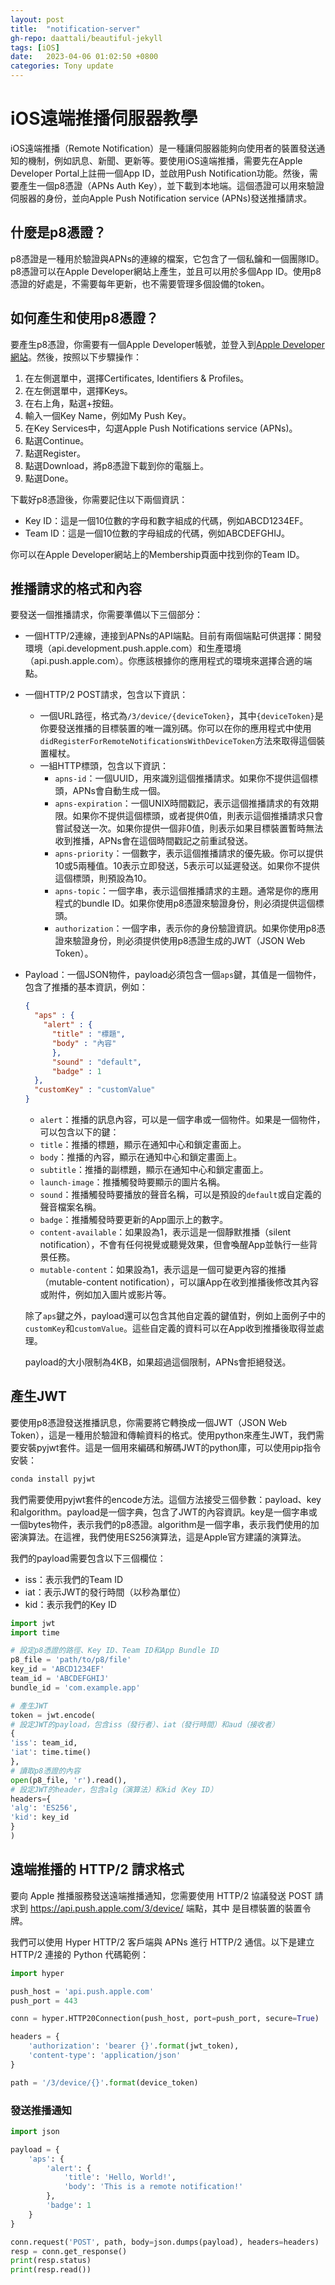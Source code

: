 ```yaml
---
layout: post
title:  "notification-server"
gh-repo: daattali/beautiful-jekyll
tags: [iOS]
date:   2023-04-06 01:02:50 +0800
categories: Tony update
---
```

# iOS遠端推播伺服器教學

iOS遠端推播（Remote Notification）是一種讓伺服器能夠向使用者的裝置發送通知的機制，例如訊息、新聞、更新等。要使用iOS遠端推播，需要先在Apple Developer Portal上註冊一個App ID，並啟用Push Notification功能。然後，需要產生一個p8憑證（APNs Auth Key），並下載到本地端。這個憑證可以用來驗證伺服器的身份，並向Apple Push Notification service (APNs)發送推播請求。

## 什麼是p8憑證？

p8憑證是一種用於驗證與APNs的連線的檔案，它包含了一個私鑰和一個團隊ID。p8憑證可以在Apple Developer網站上產生，並且可以用於多個App ID。使用p8憑證的好處是，不需要每年更新，也不需要管理多個設備的token。

## 如何產生和使用p8憑證？

要產生p8憑證，你需要有一個Apple Developer帳號，並登入到[Apple Developer網站](https://developer.apple.com/)。然後，按照以下步驟操作：

1. 在左側選單中，選擇Certificates, Identifiers & Profiles。
2. 在左側選單中，選擇Keys。
3. 在右上角，點選+按鈕。
4. 輸入一個Key Name，例如My Push Key。
5. 在Key Services中，勾選Apple Push Notifications service (APNs)。
6. 點選Continue。
7. 點選Register。
8. 點選Download，將p8憑證下載到你的電腦上。
9. 點選Done。

下載好p8憑證後，你需要記住以下兩個資訊：

- Key ID：這是一個10位數的字母和數字組成的代碼，例如ABCD1234EF。
- Team ID：這是一個10位數的字母組成的代碼，例如ABCDEFGHIJ。

你可以在Apple Developer網站上的Membership頁面中找到你的Team ID。

## 推播請求的格式和內容

要發送一個推播請求，你需要準備以下三個部分：

- 一個HTTP/2連線，連接到APNs的API端點。目前有兩個端點可供選擇：開發環境（api.development.push.apple.com）和生產環境（api.push.apple.com）。你應該根據你的應用程式的環境來選擇合適的端點。
- 一個HTTP/2 POST請求，包含以下資訊：
  - 一個URL路徑，格式為`/3/device/{deviceToken}`，其中`{deviceToken}`是你要發送推播的目標裝置的唯一識別碼。你可以在你的應用程式中使用`didRegisterForRemoteNotificationsWithDeviceToken`方法來取得這個裝置權杖。
  - 一組HTTP標頭，包含以下資訊：
    - `apns-id`：一個UUID，用來識別這個推播請求。如果你不提供這個標頭，APNs會自動生成一個。
    - `apns-expiration`：一個UNIX時間戳記，表示這個推播請求的有效期限。如果你不提供這個標頭，或者提供0值，則表示這個推播請求只會嘗試發送一次。如果你提供一個非0值，則表示如果目標裝置暫時無法收到推播，APNs會在這個時間戳記之前重試發送。
    - `apns-priority`：一個數字，表示這個推播請求的優先級。你可以提供10或5兩種值。10表示立即發送，5表示可以延遲發送。如果你不提供這個標頭，則預設為10。
    - `apns-topic`：一個字串，表示這個推播請求的主題。通常是你的應用程式的bundle ID。如果你使用p8憑證來驗證身份，則必須提供這個標頭。
    - `authorization`：一個字串，表示你的身份驗證資訊。如果你使用p8憑證來驗證身份，則必須提供使用p8憑證生成的JWT（JSON Web Token）。
- Payload：一個JSON物件，payload必須包含一個`aps`鍵，其值是一個物件，包含了推播的基本資訊，例如：

    ```json
    {
      "aps" : {
        "alert" : {
          "title" : "標題",
          "body" : "內容"
          },
          "sound" : "default",
          "badge" : 1
      },
      "customKey" : "customValue"
    }
    ```

    - `alert`：推播的訊息內容，可以是一個字串或一個物件。如果是一個物件，可以包含以下的鍵：
    - `title`：推播的標題，顯示在通知中心和鎖定畫面上。
    - `body`：推播的內容，顯示在通知中心和鎖定畫面上。
    - `subtitle`：推播的副標題，顯示在通知中心和鎖定畫面上。
    - `launch-image`：推播觸發時要顯示的圖片名稱。
    - `sound`：推播觸發時要播放的聲音名稱，可以是預設的`default`或自定義的聲音檔案名稱。
    - `badge`：推播觸發時要更新的App圖示上的數字。
    - `content-available`：如果設為1，表示這是一個靜默推播（silent notification），不會有任何視覺或聽覺效果，但會喚醒App並執行一些背景任務。
    - `mutable-content`：如果設為1，表示這是一個可變更內容的推播（mutable-content notification），可以讓App在收到推播後修改其內容或附件，例如加入圖片或影片等。

  除了`aps`鍵之外，payload還可以包含其他自定義的鍵值對，例如上面例子中的`customKey`和`customValue`。這些自定義的資料可以在App收到推播後取得並處理。

  payload的大小限制為4KB，如果超過這個限制，APNs會拒絕發送。

## 產生JWT

要使用p8憑證發送推播訊息，你需要將它轉換成一個JWT（JSON Web Token），這是一種用於驗證和傳輸資料的格式。使用python來產生JWT，我們需要安裝pyjwt套件。這是一個用來編碼和解碼JWT的python庫，可以使用pip指令安裝：

```bash
conda install pyjwt
```

我們需要使用pyjwt套件的encode方法。這個方法接受三個參數：payload、key和algorithm。payload是一個字典，包含了JWT的內容資訊。key是一個字串或一個bytes物件，表示我們的p8憑證。algorithm是一個字串，表示我們使用的加密演算法。在這裡，我們使用ES256演算法，這是Apple官方建議的演算法。

我們的payload需要包含以下三個欄位：

- iss：表示我們的Team ID
- iat：表示JWT的發行時間（以秒為單位）
- kid：表示我們的Key ID

```python
import jwt
import time

# 設定p8憑證的路徑、Key ID、Team ID和App Bundle ID
p8_file = 'path/to/p8/file'
key_id = 'ABCD1234EF'
team_id = 'ABCDEFGHIJ'
bundle_id = 'com.example.app'

# 產生JWT
token = jwt.encode(
# 設定JWT的payload，包含iss（發行者）、iat（發行時間）和aud（接收者）
{
'iss': team_id,
'iat': time.time()
},
# 讀取p8憑證的內容
open(p8_file, 'r').read(),
# 設定JWT的header，包含alg（演算法）和kid（Key ID）
headers={
'alg': 'ES256',
'kid': key_id
}
)
```

## 遠端推播的 HTTP/2 請求格式

要向 Apple 推播服務發送遠端推播通知，您需要使用 HTTP/2 協議發送 POST 請求到 https://api.push.apple.com/3/device/<device-token> 端點，其中 <device-token> 是目標裝置的裝置令牌。

我們可以使用 Hyper HTTP/2 客戶端與 APNs 進行 HTTP/2 通信。以下是建立 HTTP/2 連接的 Python 代碼範例：

```python
import hyper

push_host = 'api.push.apple.com'
push_port = 443

conn = hyper.HTTP20Connection(push_host, port=push_port, secure=True)

headers = {
    'authorization': 'bearer {}'.format(jwt_token),
    'content-type': 'application/json'
}

path = '/3/device/{}'.format(device_token)
```
### 發送推播通知

```python
import json

payload = {
    'aps': {
        'alert': {
            'title': 'Hello, World!',
            'body': 'This is a remote notification!'
        },
        'badge': 1
    }
}

conn.request('POST', path, body=json.dumps(payload), headers=headers)
resp = conn.get_response()
print(resp.status)
print(resp.read())
```
